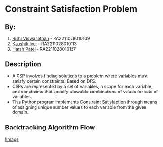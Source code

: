 # Constraint Satisfaction Problem

## By: 
1. [Rishi Viswanathan](https://github.com/risv1) - RA2211028010109 
2. [Kaushik Iyer](https://github.com/CursedFyre) - RA2211028010113
3. [Harsh Patel](https://github.com/HarshPatel5940) - RA2211028010127

## Description

 - A CSP involves finding solutions to a problem where variables must satisfy certain constraints. Based on DFS.
 - CSPs are represented by a set of variables, a scope for each variable, and constraints that specify allowable combinations of values for sets of variables.
 - This Python program implements Constraint Satisfaction through means of assigning unique number values to each variable from the given domain.

## Backtracking Algorithm Flow
[!Image](image.png)